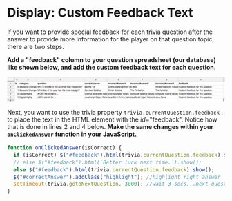 # Display: Custom Feedback Text

If you want to provide special feedback for each trivia question after the answer to provide more information for the player on that question topic, there are two steps.

**Add a "feedback" column to your question spreadsheet \(our database\) like shown below, and add the custom feedback text for each question.**

![](../../.gitbook/assets/screen-shot-2018-06-19-at-11.02.39-am.png)

Next, you want to use the trivia property  `trivia.currentQuestion.feedback` . to place the text in the HTML element with the _id_="feedback". Notice how that is done in lines 2 and 4 below. **Make the same changes within your `onClickedAnswer` function in your JavaScript.**

```javascript
function onClickedAnswer(isCorrect) {
  if (isCorrect) $("#feedback").html(trivia.currentQuestion.feedback).show();
  // else $("#feedback").html(`Better luck next time.`).show();
  else $("#feedback").html(trivia.currentQuestion.feedback).show();
  $("#correctAnswer").addClass("highlight"); //highlight right answer
  setTimeout(trivia.gotoNextQuestion, 3000); //wait 3 secs...next question
}
```

